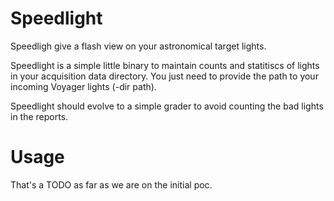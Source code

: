 # Speedlight

Speedligh give a flash view on your astronomical target lights.

Speedlight is a simple little binary to maintain counts and statitiscs of lights in your acquisition data directory.
You just need to provide the path to your incoming Voyager lights (-dir path).

Speedlight should evolve to a simple grader to avoid counting the bad lights in the reports.

# Usage

That's a TODO as far as we are on the initial poc.

